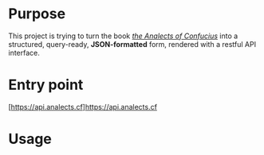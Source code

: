 # Purpose
This project is trying to turn the book [_the Analects of Confucius_](https://en.wikisource.org/wiki/Analects) into a structured, query-ready, **JSON-formatted** form, rendered with a restful API interface.

# Entry point
[https://api.analects.cf]https://api.analects.cf

# Usage
